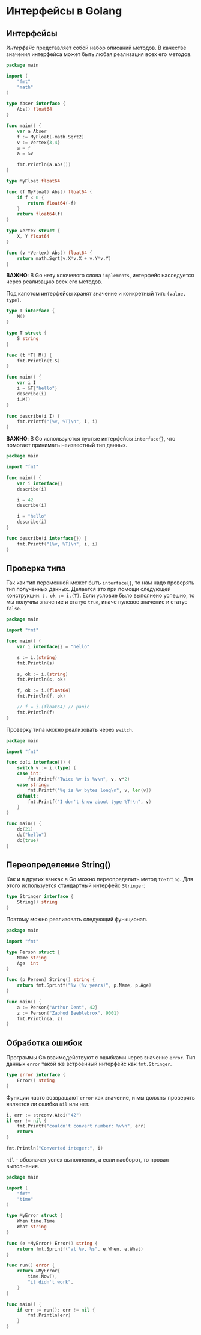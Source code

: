 # Интерфейсы в Golang

## Интерфейсы

*Интерфейс* представляет собой набор описаний методов.
В качестве значения интерфейса может быть любая реализация всех его методов.

```go
package main

import (
    "fmt"
    "math"
)

type Abser interface {
    Abs() float64
}

func main() {
    var a Abser
    f := MyFloat(-math.Sqrt2)
    v := Vertex{3,4}
    a = f
    a = &v

    fmt.Println(a.Abs())
}

type MyFloat float64

func (f MyFloat) Abs() float64 {
    if f < 0 {
        return float64(-f)
    }
    return float64(f)
}

type Vertex struct {
    X, Y float64
}

func (v *Vertex) Abs() float64 {
    return math.Sqrt(v.X*v.X + v.Y*v.Y)
}
```

**ВАЖНО**: В Go нету ключевого слова `implements`, интерфейс наследуется через реализацию всех его методов.

Под капотом интерфейсы хранят значение и конкретный тип: `(value, type)`.

```go
type I interface {
    M()
}

type T struct {
    S string
}

func (t *T) M() {
    fmt.Println(t.S)
}

func main() {
    var i I
    i = &T{"hello"}
    describe(i)
    i.M()
}

func describe(i I) {
    fmt.Printf("(%v, %T)\n", i, i)
}
```

**ВАЖНО**: В Go используются пустые интерфейсы `interface{}`, что помогает принимать неизвестный тип данных.

```go
package main

import "fmt"

func main() {
    var i interface{}
    describe(i)

    i = 42
    describe(i)

    i = "hello"
    describe(i)
}

func describe(i interface{}) {
    fmt.Printf("(%v, %T)\n", i, i)
}
```

## Проверка типа

Так как тип переменной может быть `interface{}`, то нам надо проверять тип полученных данных.
Делается это при помощи следующей конструкции: `t, ok := i.(T)`.
Если условие было выполнено успешно, то мы получим значение и статус `true`, иначе нулевое значение и статус `false`.

```go
package main

import "fmt"

func main() {
    var i interface{} = "hello"

    s := i.(string)
    fmt.Println(s)

    s, ok := i.(string)
    fmt.Println(s, ok)

    f, ok := i.(float64)
    fmt.Println(f, ok)

    // f = i.(float64) // panic
    fmt.Println(f)
}
```

Проверку типа можно реализовать через `switch`.

```go
package main

import "fmt"

func do(i interface{}) {
    switch v := i.(type) {
    case int:
        fmt.Printf("Twice %v is %v\n", v, v*2)
    case string:
        fmt.Printf("%q is %v bytes long\n", v, len(v))
    default:
        fmt.Printf("I don't know about type %T!\n", v)
    }
}

func main() {
    do(21)
    do("hello")
    do(true)
}
```

## Переопределение String()

Как и в других языках в Go можно переопределить метод `toString`.
Для этого используется стандартный интерфейс `Stringer`:

```go
type Stringer interface {
    String() string
}
```

Поэтому можно реализовать следующий функционал.

```go
package main

import "fmt"

type Person struct {
    Name string
    Age  int
}

func (p Person) String() string {
    return fmt.Sprintf("%v (%v years)", p.Name, p.Age)
}

func main() {
    a := Person{"Arthur Dent", 42}
    z := Person{"Zaphod Beeblebrox", 9001}
    fmt.Println(a, z)
}
```

## Обработка ошибок

Программы Go взаимодействуют с ошибками через значение `error`.
Тип данных `error` такой же встроенный интерфейс как `fmt.Stringer`.

```go
type error interface {
    Error() string
}
```

Функции часто возвращают `error` как значение, и мы должны проверять является ли ошибка `nil` или нет.

```go
i, err := strconv.Atoi("42")
if err != nil {
    fmt.Printf("couldn't convert number: %v\n", err)
    return
}

fmt.Println("Converted integer:", i)
```

`nil` - обозначет успех выполнения, а если наоборот, то провал выполнения.

```go
package main

import (
    "fmt"
    "time"
)

type MyError struct {
    When time.Time
    What string
}

func (e *MyError) Error() string {
    return fmt.Sprintf("at %v, %s", e.When, e.What)
}

func run() error {
    return &MyError{
        time.Now(),
        "it didn't work",
    }
}

func main() {
    if err := run(); err != nil {
        fmt.Println(err)
    }
}
```
